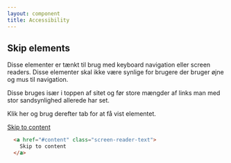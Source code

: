 ```yaml
---
layout: component
title: Accessibility
---
```


## Skip elements

Disse elementer er tænkt til brug med keyboard navigation eller screen readers. Disse elementer skal ikke være synlige for brugere der bruger øjne og mus til navigation.

Disse bruges især i toppen af sitet og før store mængder af links man med stor sandsynlighed allerede har set.

Klik her og brug derefter tab for at få vist elementet.

<a href="#content" class="screen-reader-text">
  Skip to content
</a>

```html
  <a href="#content" class="screen-reader-text">
    Skip to content
  </a>
```
